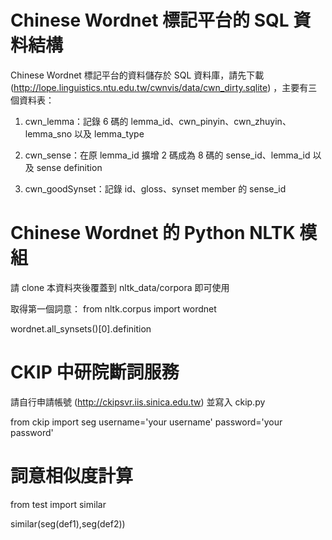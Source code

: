 Chinese Wordnet 標記平台的 SQL 資料結構
=======
Chinese Wordnet 標記平台的資料儲存於 SQL 資料庫，請先下載 (http://lope.linguistics.ntu.edu.tw/cwnvis/data/cwn_dirty.sqlite) ，主要有三個資料表：

1. cwn_lemma：記錄 6 碼的 lemma_id、cwn_pinyin、cwn_zhuyin、lemma_sno 以及 lemma_type

2. cwn_sense：在原 lemma_id 擴增 2 碼成為 8 碼的 sense_id、lemma_id 以及 sense definition

3. cwn_goodSynset：記錄 id、gloss、synset member 的 sense_id

Chinese Wordnet 的 Python NLTK 模組
======
請 clone 本資料夾後覆蓋到 nltk_data/corpora 即可使用

取得第一個詞意：
from nltk.corpus import wordnet

wordnet.all_synsets()[0].definition

CKIP 中研院斷詞服務
======
請自行申請帳號 (http://ckipsvr.iis.sinica.edu.tw) 並寫入 ckip.py

from ckip import seg
username='your username'
password='your password'

詞意相似度計算
======
from test import similar

similar(seg(def1),seg(def2))
